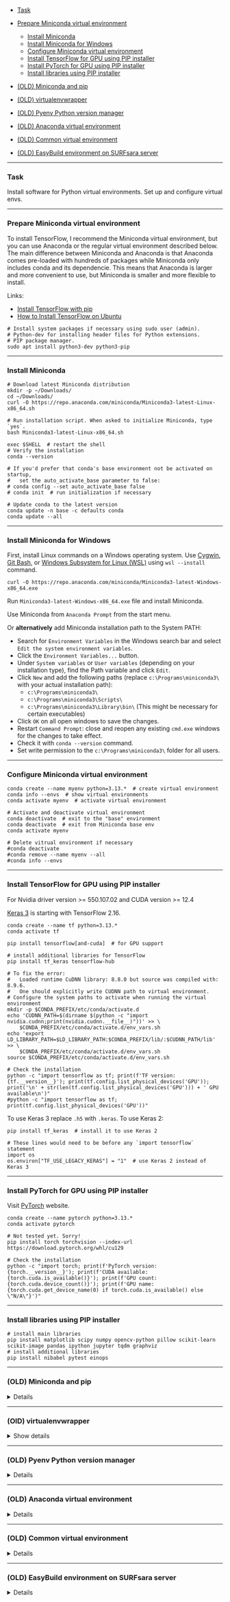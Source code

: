    - [Task](#task)
   - [Prepare Miniconda virtual environment](#miniconda)
       - [Install Miniconda](#install-miniconda)
       - [Install Miniconda for Windows](#install-miniconda-windows)
       - [Configure Miniconda virtual environment](#configure-miniconda)
       - [Install TensorFlow for GPU using PIP installer](#tensorflow-gpu-pip)
       - [Install PyTorch for GPU using PIP installer](#pytorch-gpu-pip)
       - [Install libraries using PIP installer](#libraries-pip)



   - [(OLD) Miniconda and pip](#miniconda-pip)

[//]: # (      - [Install TensorFlow for GPU using Conda installer]&#40;#tensorflow-conda&#41;)
[//]: # (      - [Install TensorFlow for GPU using PIP installer]&#40;#tensorflow-conda-pip&#41;)

   - [(OLD) virtualenvwrapper](#virtualenvwrapper-config)

   - [(OLD) Pyenv Python version manager](#pyenv)

[//]: # (      - [Install Pyenv]&#40;#install-pyenv&#41;)
[//]: # (      - [Configure Pyenv]&#40;#configure-pyenv&#41;)
[//]: # (      - [Install TensorFlow for GPU using PIP installer]&#40;#tensorflow-pyenv&#41;)

   - [(OLD) Anaconda virtual environment](#anaconda)

[//]: # (      - [Install Anaconda]&#40;#install-anaconda&#41;)
[//]: # (      - [Configure Anaconda virtual environment]&#40;#configure-anaconda&#41;)

   - [(OLD) Common virtual environment](#venv)

[//]: # (      - [Install packages for virtual environment]&#40;#install-packages&#41;)
[//]: # (      - [Configure virtual environment]&#40;#configure-venv&#41;)
[//]: # (         - [Virtual environment for Ubuntu 20.04]&#40;#venv_20.04&#41;)
[//]: # (         - [Virtual environment for Ubuntu 18.04]&#40;#venv_18.04&#41;)

   - [(OLD) EasyBuild environment on SURFsara server](#easy-build)



---
### <a name="task" />Task

Install software for Python virtual environments.
Set up and configure virtual envs.

---
### <a name="miniconda" />Prepare Miniconda virtual environment

To install TensorFlow, I recommend the Miniconda virtual environment,
but you can use Anaconda or the regular virtual environment described below.
The main difference between Miniconda and Anaconda is that Anaconda comes pre-loaded
with hundreds of packages while Miniconda only includes conda and its dependencie.
This means that Anaconda is larger and more convenient to use, but Miniconda is smaller
and more flexible to install.

Links:
   - [Install TensorFlow with pip](https://www.tensorflow.org/install/pip#linux_1)
   - [How to Install TensorFlow on Ubuntu](https://phoenixnap.com/kb/how-to-install-tensorflow-ubuntu)

```shell script
# Install system packages if necessary using sudo user (admin).
# Python-dev for installing header files for Python extensions.
# PIP package manager. 
sudo apt install python3-dev python3-pip
```

---
### <a name="install-miniconda" />Install Miniconda

```shell script
# Download latest Miniconda distribution
mkdir -p ~/Downloads/
cd ~/Downloads/
curl -O https://repo.anaconda.com/miniconda/Miniconda3-latest-Linux-x86_64.sh

# Run installation script. When asked to initialize Miniconda, type `yes`.
bash Miniconda3-latest-Linux-x86_64.sh

exec $SHELL  # restart the shell
# Verify the installation
conda --version

# If you'd prefer that conda's base environment not be activated on startup, 
#   set the auto_activate_base parameter to false: 
# conda config --set auto_activate_base false
# conda init  # run initialization if necessary

# Update conda to the latest version
conda update -n base -c defaults conda
conda update --all
```

---
### <a name="install-miniconda-windows" />Install Miniconda for Windows

First, install Linux commands on a Windows operating system.
Use [Cygwin](https://www.cygwin.com/), [Git Bash](https://git-scm.com/downloads),
or [Windows Subsystem for Linux (WSL)](https://learn.microsoft.com/en-us/windows/wsl/install)
using `wsl --install` command.

```shell
curl -O https://repo.anaconda.com/miniconda/Miniconda3-latest-Windows-x86_64.exe
```
Run `Miniconda3-latest-Windows-x86_64.exe` file and install Miniconda.

Use Miniconda from `Anaconda Prompt` from the start menu.

Or **alternatively** add Miniconda installation path to the System PATH:
   * Search for `Environment Variables` in the Windows search bar
and select `Edit the system environment variables`.
   * Click the `Environment Variables...` button.
   * Under `System variables` or `User variables`
(depending on your installation type), find the Path variable and click `Edit`.
   * Click `New` and add the following paths
(replace `c:\Programs\miniconda3\` with your actual installation path):
      * `c:\Programs\miniconda3\`
      * `c:\Programs\miniconda3\Scripts\`
      * `c:\Programs\miniconda3\Library\bin\`
(This might be necessary for certain executables)
   * Click `OK` on all open windows to save the changes.
   * Restart `Command Prompt`: close and reopen any existing `cmd.exe`
windows for the changes to take effect.
   * Check it with `conda --version` command.
   * Set write permission to the `c:\Programs\miniconda3\` folder for all users.

---
### <a name="configure-miniconda" />Configure Miniconda virtual environment

```shell script
conda create --name myenv python=3.13.*  # create virtual environment
conda info --envs  # show virtual environments
conda activate myenv  # activate virtual environment

# Activate and deactivate virtual environment
conda deactivate  # exit to the "base" environment
conda deactivate  # exit from Miniconda base env
conda activate myenv

# Delete vitrual environment if necessary
#conda deactivate
#conda remove --name myenv --all
#conda info --envs
```

---
### <a name="tensorflow-gpu-pip" />Install TensorFlow for GPU using PIP installer

For Nvidia driver version >= 550.107.02 and CUDA version >= 12.4

[Keras 3](https://keras.io/getting_started/) is starting with TensorFlow 2.16.

```shell script
conda create --name tf python=3.13.*
conda activate tf

pip install tensorflow[and-cuda]  # for GPU support

# install additional libraries for TensorFlow
pip install tf_keras tensorflow-hub

# To fix the error:
#   Loaded runtime CuDNN library: 8.8.0 but source was compiled with: 8.9.6.
#   One should explicitly write CUDNN path to virtual environment.
# Configure the system paths to activate when running the virtual environment
mkdir -p $CONDA_PREFIX/etc/conda/activate.d
echo 'CUDNN_PATH=$(dirname $(python -c "import nvidia.cudnn;print(nvidia.cudnn.__file__)"))' >> \
    $CONDA_PREFIX/etc/conda/activate.d/env_vars.sh
echo 'export LD_LIBRARY_PATH=$LD_LIBRARY_PATH:$CONDA_PREFIX/lib/:$CUDNN_PATH/lib' >> \
    $CONDA_PREFIX/etc/conda/activate.d/env_vars.sh
source $CONDA_PREFIX/etc/conda/activate.d/env_vars.sh

# Check the installation
python -c "import tensorflow as tf; print(f'TF version: {tf.__version__}'); print(tf.config.list_physical_devices('GPU')); print('\n' + str(len(tf.config.list_physical_devices('GPU'))) + ' GPU available\n')"
#python -c "import tensorflow as tf; print(tf.config.list_physical_devices('GPU'))"
```
To use Keras 3 replace `.h5` with `.keras`. To use Keras 2:
```shell script
pip install tf_keras  # install it to use Keras 2

# These lines would need to be before any `import tensorflow` statement
import os
os.environ["TF_USE_LEGACY_KERAS"] = "1"  # use Keras 2 instead of Keras 3
```

---
### <a name="pytorch-gpu-pip" />Install PyTorch for GPU using PIP installer

Visit [PyTorch](https://pytorch.org/get-started/locally/) website.

```shell
conda create --name pytorch python=3.13.*
conda activate pytorch

# Not tested yet. Sorry!
pip install torch torchvision --index-url https://download.pytorch.org/whl/cu129

# Check the installation
python -c "import torch; print(f'PyTorch version: {torch.__version__}'); print(f'CUDA available: {torch.cuda.is_available()}'); print(f'GPU count: {torch.cuda.device_count()}'); print(f'GPU name: {torch.cuda.get_device_name(0) if torch.cuda.is_available() else \"N/A\"}')"
```

---
### <a name="libraries-pip" />Install libraries using PIP installer

```shell
# install main libraries
pip install matplotlib scipy numpy opencv-python pillow scikit-learn scikit-image pandas ipython jupyter tqdm graphviz
# install additional libraries
pip install nibabel pytest einops
```




---
### <a name="miniconda-pip" />(OLD) Miniconda and pip

<details>
  <summary>Show details</summary>

**Install Miniconda**
```shell script
# Download latest Miniconda distribution
mkdir -p ~/Downloads/
cd ~/Downloads/
curl -O https://repo.anaconda.com/miniconda/Miniconda3-latest-Linux-x86_64.sh

# Run installation script. When asked to initialize Miniconda, type `yes`.
bash Miniconda3-latest-Linux-x86_64.sh

exec $SHELL  # restart the shell
# Verify the installation
conda --version

# If you'd prefer that conda's base environment not be activated on startup, 
#   set the auto_activate_base parameter to false: 
# conda config --set auto_activate_base false

# Update conda to the latest version
conda update -n base -c defaults conda
conda update --all
```

**Configure Miniconda virtual environment**
```shell script
# Set up conda virtual environment
conda create --name myenv python=3.11.*
#conda create --name myenv python=3.10.*
# Show virtual envs
conda info --envs
# Activate the environment
conda activate myenv

# Activate and deactivate virtual environment
conda deactivate  # exit to the "base" environment
conda deactivate  # exit from Miniconda base env
conda activate myenv

# Delete vitrual environment if necessary
#conda deactivate
#conda remove --name myenv --all
#conda info --envs
```

**Install all additional packages via PIP installer**

**This instruction doesn't work for old version of CUDA==11.4**
```shell script
conda activate myenv  # activate virtual environment

pip install --upgrade pip  # upgrade pip
pip --version  # verify pip version
which pip      # verify pip location
which python3  # verify python location

# Install TensorFlow with GPU support
#python3 -m pip install tensorflow==2.12[and-cuda]
python3 -m pip install tensorflow[and-cuda]
# Verify the GPU setup
python3 -c "import tensorflow as tf; print(tf.config.list_physical_devices('GPU'))"
python3 -c "import tensorflow as tf; print('\n' + str(len(tf.config.list_physical_devices('GPU'))) + ' GPU available\n')"

# Install other packages
pip install tensorflow-hub matplotlib scipy numpy opencv-python \
      pillow scikit-learn scikit-image pandas ipython jupyter tqdm graphviz \
      openpyxl

# View installed packages
pip list | grep tensor
````

#### <a name="tensorflow-conda" />Install TensorFlow for GPU using Conda installer

First install the [NVIDIA GPU driver](08_Nvidia_driver_and_CUDA_install.md/#nvidia-smi-error)
if you have not. You can use the `nvidia-smi` command to verify it is installed.

NOTE: Try to not mix PIP and Conda installations together!

```shell script
# Activate virtual environment
conda activate myenv

# Search for CUDA Toolkit available versions.
# The CUDA Toolkit enables GPU-accelerated development.
conda search -c conda-forge cudatoolkit
# Install CUDA Toolkit. Use newer version if necessary.
conda install -c conda-forge cudatoolkit=11.8

# Search for cuDNN library available versions.
# The cuDNN package provides GPU acceleration for deep neural networks (DNN).
conda search -c conda-forge cudnn
# Install cuDNN library. Use newer version if necessary.
conda install -c conda-forge cudnn=8.8

# Configure the system paths to activate when running the virtual environment
mkdir -p $CONDA_PREFIX/etc/conda/activate.d
# Export the paths
echo 'export LD_LIBRARY_PATH=$LD_LIBRARY_PATH:$CONDA_PREFIX/lib/' > \
        $CONDA_PREFIX/etc/conda/activate.d/env_vars.sh

# Search for TensorFlow GPU available versions.
conda search -c conda-forge tensorflow-gpu
# Install TF with GPU support using Miniconda.
# Do not use pip like in official web-site.
# Try to not mix PIP and Conda installations together.

# Check for TF/CUDA/CUDNN versions here:
#     https://www.tensorflow.org/install/source#gpu
conda install -c conda-forge tensorflow-gpu=2.12

# Verify the GPU setup
python -c "import tensorflow as tf; print('\n' + str(len(tf.config.list_physical_devices('GPU'))) + ' GPU available\n')"

# Install other Python packages
conda install -c conda-forge tensorflow-hub matplotlib scipy numpy opencv pillow \
    scikit-learn scikit-image pandas ipython jupyter tqdm graphviz

# Access a multitude of neuroimaging data formats.
conda install conda-forge::nibabel
conda install anaconda::pytest

# Install PyTorch if necessary. But it's better to set it to the different environment.
# Check https://pytorch.org for installation parameters
#conda install pytorch torchvision torchaudio pytorch-cuda=12.4 -c pytorch -c nvidia
# pip3 install torch torchvision torchaudio

# Install Curl downloader if necessary
#conda install -c anaconda curl
```
#### <a name="tensorflow-conda-pip" />Install TensorFlow for GPU using PIP installer

For now there is no CUDA Toolkit (`cudatoolkit`) for PIP,
but it is available in the Conda repository. So install `cudatoolkit` with Conda
and then install all other packages with PIP like in
[official tutorial](https://www.tensorflow.org/install/pip).

```shell
conda create --name tf python=3.11.*
conda info --envs
conda activate tf

# Update the pip package manager
which pip  # check pip location
pip install --upgrade pip

# There is no CUDA Toolkit for PIP. Install it with Conda
conda search -c conda-forge cudatoolkit
conda install -c conda-forge cudatoolkit=11.8

# Install cuDNN and TensorFlow with GPU support
pip install nvidia-cudnn-cu11 tensorflow

# Configure the system paths to activate when running the virtual environment
mkdir -p $CONDA_PREFIX/etc/conda/activate.d
echo 'CUDNN_PATH=$(dirname $(python -c "import nvidia.cudnn;print(nvidia.cudnn.__file__)"))' >> \
    $CONDA_PREFIX/etc/conda/activate.d/env_vars.sh
echo 'export LD_LIBRARY_PATH=$LD_LIBRARY_PATH:$CONDA_PREFIX/lib/:$CUDNN_PATH/lib' >> \
    $CONDA_PREFIX/etc/conda/activate.d/env_vars.sh
source $CONDA_PREFIX/etc/conda/activate.d/env_vars.sh

# Verify the GPU setup
python -c "import tensorflow as tf; print('\n' + str(len(tf.config.list_physical_devices('GPU'))) + ' GPU available\n')"

# Install other Python packages
pip install tensorflow-hub matplotlib scipy numpy opencv-python pillow \
    scikit-learn scikit-image pandas ipython jupyter tqdm graphviz
```

</details>

---
### <a name="virtualenvwrapper-config" />(OlD) virtualenvwrapper

<details>
  <summary>Show details</summary>

Install for Windows. To use `virtualenvwrapper` you **should have
needed version** of Python 3.x on your computer installed.
For example, to use Python 3.9 virtual environment, install standalone
Python 3.9 on your computer first.
```shell
# Create Python 3.9 virtual environment
# Install Python 3.12. Place it in the PATH.
# Install Python 3.9.
pip install virtualenvwrapper
# mkvirtualenv venv_name -p python_version
mkvirtualenv python39 -p 3.9
workon  # show all virtual envs
workon python39  # switch to Python 3.9
python --version  # check it

pip install tensorflow==2.15.* tensorflow-datasets tensorflow-hub \
            matplotlib scipy numpy opencv-python pillow scikit-learn \
            scikit-image pandas ipython jupyter tqdm graphviz nodejs \
            ipyparallel


```

There is an error when `import tensorflow-datasets as tfds` for Windows and PYthon 3.9.
To fix it in the file `~\Envs\python39\lib\site-packages\tensorflow_datasets\core\shuffle.py`
comment string `#import resource` to
```shell
if os.name == 'posix':
    import resource # pylint: disable=import-error
```

</details>


---
### <a name="pyenv" />(OLD) Pyenv Python version manager

<details>
  <summary>Show details</summary>

Links:
   - [Managing Multiple Python Versions With pyenv](https://realpython.com/intro-to-pyenv/)
     - [How to install 'pyenv' Python version manager on Ubuntu 20.04](https://brain2life.hashnode.dev/how-to-install-pyenv-python-version-manager-on-ubuntu-2004)
     - [How to Install and Use Pyenv in Ubuntu](https://itslinuxfoss.com/install-use-pyenv-ubuntu/)

`pyenv` - is a simple Python version manager tool,
which allows to switch between multiple versions of Python.
You can set local or global system-wide Python versions via the tool.

Install required prerequisite dependencies as a system administrator
```shell
sudo apt update; sudo apt install make build-essential libssl-dev zlib1g-dev \
    libbz2-dev libreadline-dev libsqlite3-dev wget curl llvm libncursesw5-dev \
    xz-utils tk-dev libxml2-dev libxmlsec1-dev libffi-dev liblzma-dev
```

#### <a name="install-pyenv" />Install Pyenv

```shell
# Download and execute installation script for local account
curl https://pyenv.run | bash
```

At the end of the run, you should see some text like this:

```text
WARNING: seems you still have not added 'pyenv' to the load path.

# Load pyenv automatically by appending
# the following to ~/.bash_profile if it exists, otherwise
# ~/.profile (for login shells) and
# ~/.bashrc (for interactive shells) :

export PYENV_ROOT="$HOME/.pyenv"
command -v pyenv >/dev/null || export PATH="$PYENV_ROOT/bin:$PATH"
eval "$(pyenv init -)"

# Restart your shell for the changes to take effect.

# Load pyenv-virtualenv automatically by adding
# the following to ~/.bashrc:

eval "$(pyenv virtualenv-init -)"
```

The output will be based on your shell.
But you should follow the instructions to add `pyenv` to your path and
to initialize pyenv/pyenv-virtualenv auto completion.

```shell
nano ~/.bashrc  # edit .bashrc file

# Load pyenv automatically by appending the following to
# ~/.bashrc file:
export PYENV_ROOT="$HOME/.pyenv"
command -v pyenv >/dev/null || export PATH="$PYENV_ROOT/bin:$PATH"
eval "$(pyenv init -)"
eval "$(pyenv virtualenv-init -)"

exec $SHELL  # restart the shell
pyenv update  # update pyenv
pyenv --version  # get version
```

To uninstall `pyenv` delete `~/.pyenv` directory and modify `~/.bashrc` file.

```shell
#rm -rf ~/.pyenv
#nano ~/.bashrc  # edit .bashrc file
#exec $SHELL  # restart the shell
```

#### <a name="configure-pyenv" />Configure Pyenv

Try to use only `local` or only `global` command to set `pyenv` version.

NOTE: `global` command doesn't work for me.

```shell
pyenv install --list  # show all available versions

# Choose Python version and install it.
# This will take a while because `pyenv` is building Python from source.
pyenv install -v 3.9.16

# Uninstall Python version if necessary
#rm -rf ~/.pyenv/versions/3.9.16
# or
#pyenv uninstall 3.9.16

# Set Python version
pyenv versions  # show installed versions
pyenv local 3.9.16  # set an application-specific version
python --version  # get current Python version
#pyenv commands  # list of pyenv commands

# Create virtual environment: pyenv virtualenv <python_version> <env_name>
pyenv virtualenv 3.9.16 myproject
pyenv local myproject  # activate environment locally
pyenv versions  # view all environments
#pyenv virtualenv-delete myproject  # delete virtual environment

# Deactivation doesn't work without default system Python.
# Just create another virtual environment and activate it.
pyenv local system  # set system Python locally
#pyenv global system  # set system Python globally
```

#### <a name="tensorflow-pyenv" />Install TensorFlow for GPU using PIP installer

NOTE: Try to not mix PIP and Conda installations together!

For now there is [no](https://stackoverflow.com/a/67912911/7550928)
CUDA Toolkit (`cudatoolkit`) for PIP,
but it is available in the Conda repository.
So we have to mix PIP and Conda installators together.
Install Miniconda and then
[install TensorFlow for GPU using Conda installer](#tensorflow-conda) or
continue and install TensorFlow for GPU with PIP like in
[official tutorial](https://www.tensorflow.org/install/pip).

```shell
pyenv install -v miniconda3-latest  # install Miniconda
pyenv virtualenv miniconda3-latest tf  # create virtual env
pyenv local tf  # activate virtual environment
pyenv versions  # view all environments

# Initialize Miniconda in the ~/.bashrc file
~/.pyenv/versions/miniconda3-latest/bin/conda init bash
exec $SHELL  # restart the shell
conda --version  # check it
#conda update -n base -c defaults conda  # update Conda if necessary

# Update the pip package manager
pyenv which pip  # check pip location
pip install --upgrade pip

# There is no CUDA Toolkit for PIP. Install it with Conda
conda search -c conda-forge cudatoolkit
conda install -c conda-forge cudatoolkit=11.8

# Install cuDNN and TensorFlow with GPU support
pip install nvidia-cudnn-cu11 tensorflow

# Configure the system paths to activate when running the virtual environment
mkdir -p $CONDA_PREFIX/etc/conda/activate.d
echo 'CUDNN_PATH=$(dirname $(python -c "import nvidia.cudnn;print(nvidia.cudnn.__file__)"))' >> \
    $CONDA_PREFIX/etc/conda/activate.d/env_vars.sh
echo 'export LD_LIBRARY_PATH=$LD_LIBRARY_PATH:$CONDA_PREFIX/lib/:$CUDNN_PATH/lib' >> \
    $CONDA_PREFIX/etc/conda/activate.d/env_vars.sh
source $CONDA_PREFIX/etc/conda/activate.d/env_vars.sh

# Verify the GPU setup
python -c "import tensorflow as tf; print('\n' + str(len(tf.config.list_physical_devices('GPU'))) + ' GPU available\n')"

# Install other Python packages
pip install tensorflow-hub matplotlib scipy numpy opencv-python pillow \
    scikit-learn scikit-image pandas ipython jupyter tqdm graphviz

```

</details>


---
### <a name="anaconda" />(OLD) Anaconda virtual environment

<details>
  <summary>Show details</summary>

For TensorFlow try to use Miniconda, because it is smaller.

Links:
   - [How to Install Anaconda on Ubuntu 20.04](https://tecnstuff.net/how-to-install-anaconda-on-ubuntu-20-04/)
   - [How To Install Anaconda on Ubuntu 18.04](https://www.digitalocean.com/community/tutorials/how-to-install-anaconda-on-ubuntu-18-04-quickstart)
   - [Anaconda distribution](https://www.anaconda.com/distribution)
   - [Anaconda repository](https://repo.anaconda.com/archive)

#### <a name="install-anaconda" />Install Anaconda

```shell script
# Download latest Anaconda distribution
mkdir -p ~/Downloads/
cd ~/Downloads/
curl -O https://repo.anaconda.com/archive/Anaconda3-2023.03-1-Linux-x86_64.sh

# Run installation script
bash Anaconda3-2023.03-1-Linux-x86_64.sh

# Next, you will be prompted to download Visual Studio Code,
# which you can learn more about from the official VSCode website.
# Type 'no' to decline, if you're not sudo user.

# Activate Installation
source ~/.bashrc
# Test installation
conda list

# Update Anaconda
conda update conda
conda update anaconda

# Uninstall Anaconda
#conda install anaconda-clean
#anaconda-clean ––yes
```

#### <a name="configure-anaconda" />Configure Anaconda virtual environment

```shell script
# To activate installed Anaconda use command:
source ~/.bashrc

# Set up Anaconda virtual environment
conda create --name myenv python=3.9.*
# Show virtual envs
conda info --envs
# Activate the environment
conda activate myenv

# Activate and deactivate virtual environment
conda deactivate  # exit to the "base" environment
conda deactivate  # exit from Anaconda base env
conda activate myenv

# Delete vitrual environment if necessary
conda deactivate
conda remove --name myenv --all
conda info --envs
```

</details>

---
### <a name="venv" />(OLD) Common virtual environment

<details>
  <summary>Show details</summary>

Links:
   - [Python Virtual Environment](https://www.geeksforgeeks.org/python-virtual-environment)
   - [Pipenv & Virtual Environments](https://docs.python-guide.org/dev/virtualenvs)

#### <a name="install-packages" />Install packages for virtual environment

```shell script
# Python virtual environment creator
sudo apt install virtualenv
sudo apt install python3-virtualenv

# Library for generating Python executable zip files
sudo apt install pex
sudo apt install python3-pex

# Node.js virtual environment builder
sudo apt install nodeenv

# Script for cloning a non-relocatable virtualenv
sudo apt install python3-virtualenv-clone

# Extension to virtualenv for managing multiple virtual Python environments
sudo apt install virtualenvwrapper

# apt virtual environment
sudo apt install apt-venv

# pyvenv-3 binary for python 3.x
sudo apt install python3-venv
```

How-to install `virtualenvwrapper` [for Windows 10](https://pypi.org/project/virtualenvwrapper-win):

```shell script
rem For TensorFlow you have to install
rem Python >= 3.7.2 (64-bit); CUDA >= 10.0; cuDNN >= 7.5
:
set PATH=c:\path-to-your\Python37\Scripts\;c:\path-to-your\Python37\;%PATH%
: In my case: set PATH=c:\Programs\Python37\Scripts\;c:\Programs\Python37\;%PATH%
echo %PATH%
pip3 --version
pip3 install virtualenvwrapper-win
```

It is better to use virtual environment.

```shell script
# user installation
# pip install --user packagename

# Install Pipenv
pip install --user pipenv
```

#### <a name="configure-venv" />Configure virtual environment

##### <a name="venv_20.04" />Virtual environment for Ubuntu 20.04

**NOTE**: For Ubuntu 20.04 setting up a virtual environment is different:
[How To Install Python 3 and Set Up a Programming Environment on an Ubuntu 20.04 Server](https://www.digitalocean.com/community/tutorials/how-to-install-python-3-and-set-up-a-programming-environment-on-an-ubuntu-20-04-server)

Install Python 3.7 for Ubuntu **20.04** (build from source):
```shell script
sudo apt update  
sudo apt upgrade -y
sudo apt install build-essential libssl-dev zlib1g-dev \
                 libncurses5-dev libncursesw5-dev libreadline-dev \
                 libsqlite3-dev libgdbm-dev libdb5.3-dev libbz2-dev \
                 libexpat1-dev liblzma-dev tk-dev libffi-dev
cd ~/Downloads/
wget https://www.python.org/ftp/python/3.7.8/Python-3.7.8.tar.xz
tar xf Python-3.7.8.tar.xz
cd Python-3.7.8
./configure --enable-optimizations
sudo make -j 8
sudo make altinstall
# Check it
python3.7

# Create virtual environment for Python 3.7 for Ubuntu 20.04
cd ~
python3.7 -m venv python3.7
source ~/python3.7/bin/activate
```

##### <a name="venv_18.04" />Virtual environment for Ubuntu 18.04

Install virtual environment for Ubuntu **18.04**:
```shell script
# Check version of virtual environment
virtualenv --version
# We'll use virtualenvwrapper — is a set of extensions to Ian Bicking's virtualenv tool.
virtualenvwrapper

# Create virtual environment for Python 3.x
mkvirtualenv -p /usr/bin/python3 myenv

# Directory called "myenv" is created
ls -hal ~/.virtualenvs/myenv/
# Browse inside of "myenv" dir to view its structure.

# List all virtual environments
lsvirtualenv -b  # breaf mode
# or
lsvirtualenv -l  # long mode

# Activate virtual environment
workon myenv

# You should see "(myenv)" before command prompt
# (myenv) username@hostname:~/path/to/dir$
# Make sure you "workon myenv" and install packages into myenv

# Install PyTorch if necessary
# NOTE: check your installation here: https://pytorch.org/
#pip install torch torchvision

# Deactivate myenv
deactivate

# Delete virtual environment if you don't need it any more.
rmvirtualenv myenv
```

</details>

---
### <a name="easy-build" />(OLD) EasyBuild environment on SURFsara server

<details>
  <summary>Show details</summary>

Links to read:
   * [Tutorial: Easybuild and Environment Modules](https://varrette.gforge.uni.lu/blog/2017/06/01/tutorial-easybuild/)
   * [EasyBuild documentation](https://easybuild.readthedocs.io/en/latest)

Notes:
   - You can login to SURFsara only from DeepLab3, because its IP address is in the whitelist.
   - [SURFsara documentation page](https://userinfo.surfsara.nl/systems/cartesius/usage/batch-usage) --
   You can try to use the search functionality of userinfo as not everything is referenced, but is findable.
   - Use `accinfo` command or [`portal.surfsara.nl`](https://portal.surfsara.nl) to track hours remained.
   - If you have problems interacting with the batch environment please send a message at
   `helpdesk <at> surfsara <dot> nl`.
   - If you have any ML framework/application setup, cluster behavior, etc. you can email me directly
   `"Damian Podareanu" <damian <dot> podareanu <at> surfsara <dot> nl>` and just CC
   `helpdesk <at> surfsara <dot> nl`.
   - `nvidia-smi` command doesn't work.
   - Operating system: Red Hat Enterprise Linux Server 7.6 (Maipo). Command to check: `hostnamectl`
   - 17 TB of free space in $HOME directory. Command to check: `df -h ~/`
   - 16 CPU cores and 126 GB RAM. Command to check: `htop`

You can install local software modules in EasyBuild environment
or use [Anaconda virtual environment](#anaconda) from previous chapter.

```shell script
module --help    # Get help about Modules package
man module       # Get manual about Modules package
module avail     # List all the modules which are available to be loaded.
module list      # List loaded modules

module avail | grep -i conda  # search for 'conda' packages
module av | grep -i python    # search for 'python' packages
module av python              # search for 'python' - case sensitive
module available Python       # search for 'Python' - case sensitive

module load eb   # Load EasyBuild framework
eb -S Anaconda   # List Anaconda packages
eb -S MiniConda  # List Miniconda packages
```

Install and configure Anaconda:

```shell script
# Install Anaconda package. Wait for 5 minutes.
module load eb   # Load EasyBuild framework
eblocalinstall Anaconda3-5.3.0.eb --robot

# Load Anaconda module. To load Anaconda 5.3.0 you must exit and login again.
# Otherwise you can load only older version Anaconda 5.0.1.
exit  # exit from SURFsara and login again to activate Anaconda3 5.3.0
module load Anaconda3/5.3.0
#module load Anaconda3/5.0.1

# Check which Anaconda is used
which anaconda
conda --version
# Set up 'test' Anaconda virtual environment
conda create --name test python=3.9.*
# Show virtual environments
conda info --envs
# Activate 'test' environment
source activate test

# Update Anaconda if necessary
conda update -n base -c defaults conda
# If you have inconsistency problem, run
conda install anaconda

# Deactivate 'test' environment
source deactivate

# Delete 'test' vitrual environment if necessary
source deactivate
conda remove --name test --all
conda info --envs
```

Install and configure Python:

```shell script
# There are several Python versions installed already
module av Python
# Load Python module
module load Python/3.6.3-foss-2017b
# Load cuDNN module, so TensorFlow can be imported
module load cuDNN/7.3.1-CUDA-10.0.130
# Create 'test' virtual environment
virtualenv test
# Activate 'test' virtual environment
source ~/test/bin/activate
# Check which Python is used
which python
python --version
# Start Python in the local environment
python3

# Deactivate 'test' environment
deactivate

# Delete 'test' virtual environment if you don't need it any more.
rmvirtualenv test
```

To transfer files via `gsiscp` and `gsisftp` read
[this instruction](old/14_Install_GSI_openssh_client.md/#manage).

</details>
